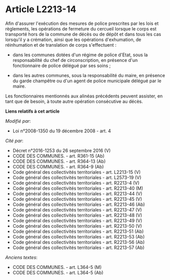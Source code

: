 # Article L2213-14

Afin d'assurer l'exécution des mesures de police prescrites par les lois et règlements, les opérations de fermeture du
cercueil lorsque le corps est transporté hors de la commune de décès ou de dépôt et dans tous les cas lorsqu'il y a
crémation, ainsi que les opérations d'exhumation, de réinhumation et de translation de corps s'effectuent : 

- dans les communes dotées d'un régime de police d'Etat, sous la responsabilité du chef de circonscription, en présence d'un
fonctionnaire de police délégué par ses soins ; 

- dans les autres communes, sous la responsabilité du maire, en présence du garde champêtre ou d'un agent de police
municipale délégué par le maire. 

Les fonctionnaires mentionnés aux alinéas précédents peuvent assister, en tant que de besoin, à toute autre opération
consécutive au décès.

**Liens relatifs à cet article**

_Modifié par_:

  - Loi n°2008-1350 du 19 décembre 2008 - art. 4

_Cité par_:

  - Décret n°2016-1253 du 26 septembre 2016 (V)
  - CODE DES COMMUNES. - art. R361-15 (Ab)
  - CODE DES COMMUNES. - art. R364-13 (Ab)
  - CODE DES COMMUNES. - art. R364-9 (Ab)
  - Code général des collectivités territoriales - art. L2213-15 (V)
  - Code général des collectivités territoriales - art. L2573-19 (V)
  - Code général des collectivités territoriales - art. R2213-4 (V)
  - Code général des collectivités territoriales - art. R2213-40 (M)
  - Code général des collectivités territoriales - art. R2213-44 (V)
  - Code général des collectivités territoriales - art. R2213-45 (V)
  - Code général des collectivités territoriales - art. R2213-46 (Ab)
  - Code général des collectivités territoriales - art. R2213-47 (V)
  - Code général des collectivités territoriales - art. R2213-48 (V)
  - Code général des collectivités territoriales - art. R2213-49 (V)
  - Code général des collectivités territoriales - art. R2213-50 (V)
  - Code général des collectivités territoriales - art. R2213-51 (Ab)
  - Code général des collectivités territoriales - art. R2213-53 (Ab)
  - Code général des collectivités territoriales - art. R2213-56 (Ab)
  - Code général des collectivités territoriales - art. R2213-57 (Ab)

_Anciens textes_:

  - CODE DES COMMUNES. - art. L364-5 (M)
  - CODE DES COMMUNES. - art. L364-5 (Ab)

